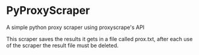# PyProxyScraper
A simple python proxy scraper using proxyscrape's API

This scraper saves the results it gets in a file called prox.txt, after each use of the scraper the result file must be deleted.
